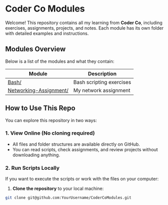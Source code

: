 # Coder Co Modules

Welcome! This repository contains all my learning from **Coder Co**, including exercises, assignments, projects, and notes. Each module has its own folder with detailed examples and instructions.

## Modules Overview

Below is a list of the modules and what they contain:

| Module | Description |
|--------|-------------|
| [Bash/](https://github.com/Aosman4395/Coder_Co_Modules/tree/main/Bash) | Bash scripting exercises | 
| [Networking-Assignment/](https://github.com/Aosman4395/Coder_Co_Modules/tree/main/Networking-Assigment) | My network assignment |


## How to Use This Repo

You can explore this repository in two ways:

### 1. View Online (No cloning required)
- All files and folder structures are available directly on GitHub.  
- You can read scripts, check assignments, and review projects without downloading anything.

### 2. Run Scripts Locally
If you want to execute the scripts or work with the files on your computer:

1. **Clone the repository** to your local machine:
```bash
git clone git@github.com:YourUsername/CoderCoModules.git

